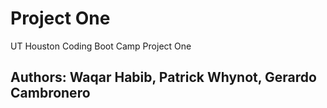 # Project One
UT Houston Coding Boot Camp Project One

## Authors: Waqar Habib, Patrick Whynot, Gerardo Cambronero
